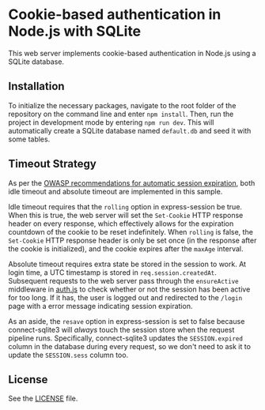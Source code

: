 # Cookie-based authentication in Node.js with SQLite

This web server implements cookie-based authentication in Node.js using a SQLite database.

## Installation

To initialize the necessary packages, navigate to the root folder of the repository on the command line and enter `npm install`.
Then, run the project in development mode by entering `npm run dev`. This will automatically create a SQLite database named `default.db` and seed it with some tables.

## Timeout Strategy

As per the [OWASP recommendations for automatic session expiration](https://cheatsheetseries.owasp.org/cheatsheets/Session_Management_Cheat_Sheet.html#automatic-session-expiration), both idle timeout and absolute timeout are implemented in this sample.

Idle timeout requires that the `rolling` option in express-session be true.
When this is true, the web server will set the `Set-Cookie` HTTP response header on every response, which effectively allows for the expiration countdown of the cookie to be reset indefinitely.
When `rolling` is false, the `Set-Cookie` HTTP response header is only be set once (in the response after the cookie is initialized), and the cookie expires after the `maxAge` interval.

Absolute timeout requires extra state be stored in the session to work.
At login time, a UTC timestamp is stored in `req.session.createdAt`.
Subsequent requests to the web server pass through the `ensureActive` middleware in [auth.js](https://github.com/gvlsq/node-cookie-auth/blob/main/middleware/auth.js) to check whether or not the session has been active for too long. If it has, the user is logged out and redirected to the `/login` page with a error message indicating session expiration.

As an aside, the ```resave``` option in express-session is set to false because connect-sqlite3 will *always* touch the session store when the request pipeline runs.
Specifically, connect-sqlite3 updates the `SESSION.expired` column in the database during every request, so we don't need to ask it to update the `SESSION.sess` column too.

## License

See the [LICENSE](https://github.com/gvlsq/node-cookie-auth/blob/main/LICENSE) file.
